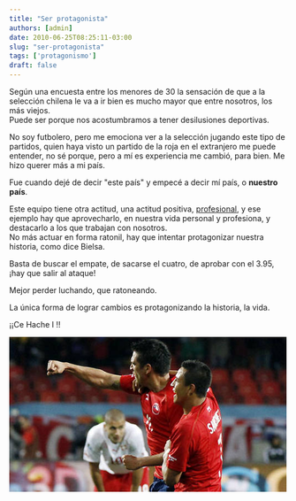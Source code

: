 ```yaml
---
title: "Ser protagonista"
authors: [admin]
date: 2010-06-25T08:25:11-03:00
slug: "ser-protagonista"
tags: ['protagonismo']
draft: false
---
```


Según una encuesta entre los menores de 30 la sensación de que a la
selección chilena le va a ir bien es mucho mayor que entre nosotros, los
más viejos.\
Puede ser porque nos acostumbramos a tener desilusiones deportivas.

No soy futbolero, pero me emociona ver a la selección jugando este tipo
de partidos, quien haya visto un partido de la roja en el extranjero me
puede entender, no sé porque, pero a mí es experiencia me cambió, para
bien. Me hizo querer más a mi país.

Fue cuando dejé de decir "este país" y empecé a decir mí país, o
**nuestro país**.

Este equipo tiene otra actitud, una actitud positiva,
[profesional](http://www.lnds.net/blog/2010/06/ser-profesional.html), y
ese ejemplo hay que aprovecharlo, en nuestra vida personal y profesiona,
y destacarlo a los que trabajan con nosotros.\
No más actuar en forma ratonil, hay que intentar protagonizar nuestra
historia, como dice Bielsa.

Basta de buscar el empate, de sacarse el cuatro, de aprobar con el 3.95,
¡hay que salir al ataque!

Mejor perder luchando, que ratoneando.

La única forma de lograr cambios es protagonizando la historia, la vida.

¡¡Ce Hache I !!

![sanchez-gonzalez.jpg](sanchez-gonzalez.jpg)
